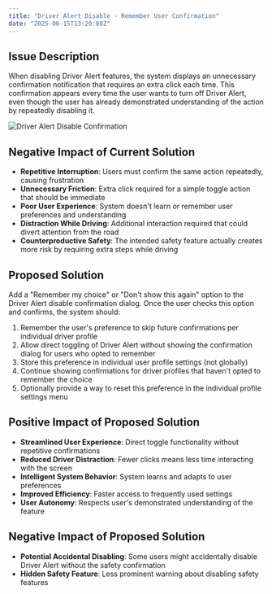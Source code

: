 ```yaml
---
title: "Driver Alert Disable - Remember User Confirmation"
date: "2025-06-15T13:20:00Z"
---
```


## Issue Description

When disabling Driver Alert features, the system displays an unnecessary confirmation notification that requires an extra click each time. This confirmation appears every time the user wants to turn off Driver Alert, even though the user has already demonstrated understanding of the action by repeatedly disabling it.

![Driver Alert Disable Confirmation](/issues/8-1.jpeg)

## Negative Impact of Current Solution

- **Repetitive Interruption**: Users must confirm the same action repeatedly, causing frustration
- **Unnecessary Friction**: Extra click required for a simple toggle action that should be immediate
- **Poor User Experience**: System doesn't learn or remember user preferences and understanding
- **Distraction While Driving**: Additional interaction required that could divert attention from the road
- **Counterproductive Safety**: The intended safety feature actually creates more risk by requiring extra steps while driving

## Proposed Solution

Add a "Remember my choice" or "Don't show this again" option to the Driver Alert disable confirmation dialog. Once the user checks this option and confirms, the system should:

1. Remember the user's preference to skip future confirmations per individual driver profile
2. Allow direct toggling of Driver Alert without showing the confirmation dialog for users who opted to remember
3. Store this preference in individual user profile settings (not globally)
4. Continue showing confirmations for driver profiles that haven't opted to remember the choice
5. Optionally provide a way to reset this preference in the individual profile settings menu

## Positive Impact of Proposed Solution

- **Streamlined User Experience**: Direct toggle functionality without repetitive confirmations
- **Reduced Driver Distraction**: Fewer clicks means less time interacting with the screen
- **Intelligent System Behavior**: System learns and adapts to user preferences
- **Improved Efficiency**: Faster access to frequently used settings
- **User Autonomy**: Respects user's demonstrated understanding of the feature

## Negative Impact of Proposed Solution

- **Potential Accidental Disabling**: Some users might accidentally disable Driver Alert without the safety confirmation
- **Hidden Safety Feature**: Less prominent warning about disabling safety features